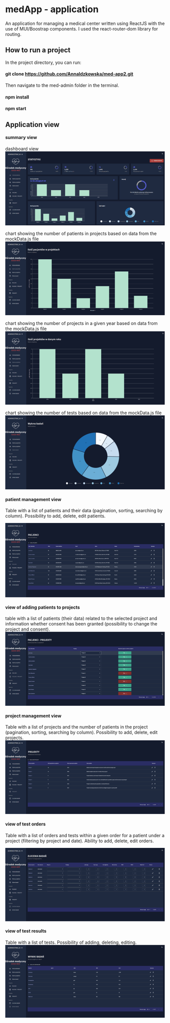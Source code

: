 # medApp - application



An application for managing a medical center written using ReactJS with the use of MUI/Boostrap components.
I used the react-router-dom library for routing.

## How to run a project

In the project directory, you can run:

#### git clone https://github.com/AnnaIdzkowska/med-app2.git

Then navigate to the med-admin folder in the terminal.

#### npm install
#### npm start


## Application view
#### summary view
dashboard view
![](images/Zrzut1.png)

chart showing the number of patients in projects based on data from the mockData.js file
![](images/Zrzut2.png)

chart showing the number of projects in a given year based on data from the mockData.js file
![](images/Zrzut3.png)

chart showing the number of tests based on data from the mockData.js file
![](images/Zrzut4.png)

#### patient management view

Table with a list of patients and their data (pagination, sorting, searching by column). Possibility to add, delete, edit patients.

![](images/Zrzut5.png)
#### view of adding patients to projects
table with a list of patients (their data) related to the selected project and information whether consent has been granted (possibility to change the project and consent).
![](images/Zrzut6.png)
#### project management view

Table with a list of projects and the number of patients in the project (pagination, sorting, searching by column). Possibility to add, delete, edit projects.
![](images/Zrzut7.png)

#### view of test orders

Table with a list of orders and tests within a given order for a patient under a project (filtering by project and date). Ability to add, delete, edit orders.

![](images/Zrzut8.png)
#### view of test results

Table with a list of tests. Possibility of adding, deleting, editing.
![](images/Zrzut9.png)
